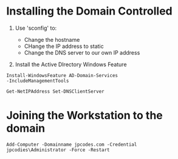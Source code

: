 # Installing the Domain Controlled

1. Use 'sconfig' to:
    - Change the hostname
    - CHange the IP address to static
    - Change the DNS server to our own IP address

2. Install the Active DIrectory Windows Feature

```shell
Install-WindowsFeature AD-Domain-Services
-IncludeManagementTools
```


```
Get-NetIPAddress Set-DNSClientServer
```

# Joining the Workstation to the domain


```
Add-Computer -Domainname jpcodes.com -Credential jpcodies\Administrator -Force -Restart
````